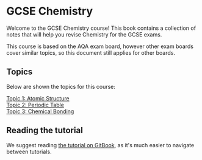 # GCSE Chemistry

Welcome to the GCSE Chemistry course! This book contains a collection of notes that will help you revise Chemistry for the GCSE exams.

This course is based on the AQA exam board, however other exam boards cover similar topics, so this document still applies for other boards.

## Topics

Below are shown the topics for this course:

[Topic 1: Atomic Structure](1-AtomicStructure)  
[Topic 2: Periodic Table](2-PeriodicTable)  
[Topic 3: Chemical Bonding](3-Bonding)

## Reading the tutorial

We suggest reading [the tutorial on GitBook](https://dcoded.gitbook.io/chem), as it's much easier to navigate between tutorials.

